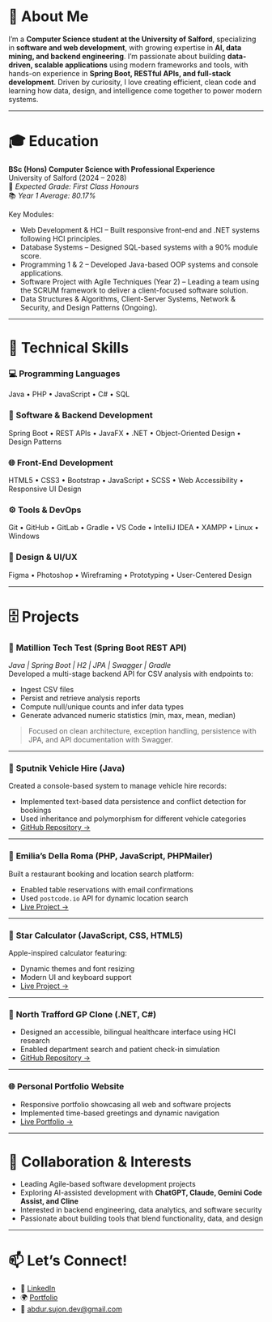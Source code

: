 <h1>👋 About Me</h1>

<p>
I’m a <b>Computer Science student at the University of Salford</b>, specializing in <b>software and web development</b>, with growing expertise in <b>AI, data mining, and backend engineering</b>.  
I’m passionate about building <b>data-driven, scalable applications</b> using modern frameworks and tools, with hands-on experience in <b>Spring Boot, RESTful APIs, and full-stack development</b>.  
Driven by curiosity, I love creating efficient, clean code and learning how data, design, and intelligence come together to power modern systems.
</p>

---

<h1>🎓 Education</h1>

**BSc (Hons) Computer Science with Professional Experience**  
University of Salford (2024 – 2028)  
🎯 *Expected Grade: First Class Honours*  
📚 *Year 1 Average: 80.17%*

Key Modules:
- Web Development & HCI – Built responsive front-end and .NET systems following HCI principles.  
- Database Systems – Designed SQL-based systems with a 90% module score.  
- Programming 1 & 2 – Developed Java-based OOP systems and console applications.  
- Software Project with Agile Techniques (Year 2) – Leading a team using the SCRUM framework to deliver a client-focused software solution.  
- Data Structures & Algorithms, Client-Server Systems, Network & Security, and Design Patterns (Ongoing).  

---

<h1>🧠 Technical Skills</h1>

### 💻 Programming Languages
Java • PHP • JavaScript • C# • SQL  

### 🧩 Software & Backend Development
Spring Boot • REST APIs • JavaFX • .NET • Object-Oriented Design • Design Patterns  

### 🌐 Front-End Development
HTML5 • CSS3 • Bootstrap • JavaScript • SCSS • Web Accessibility • Responsive UI Design  

### ⚙️ Tools & DevOps
Git • GitHub • GitLab • Gradle • VS Code • IntelliJ IDEA • XAMPP • Linux • Windows  

### 🎨 Design & UI/UX
Figma • Photoshop • Wireframing • Prototyping • User-Centered Design  

---

<h1>🗄 Projects</h1>

### 🧮 **Matillion Tech Test (Spring Boot REST API)**
*Java | Spring Boot | H2 | JPA | Swagger | Gradle*  
Developed a multi-stage backend API for CSV analysis with endpoints to:
- Ingest CSV files  
- Persist and retrieve analysis reports  
- Compute null/unique counts and infer data types  
- Generate advanced numeric statistics (min, max, mean, median)  

> Focused on clean architecture, exception handling, persistence with JPA, and API documentation with Swagger.  

---

### 🚗 **Sputnik Vehicle Hire (Java)**
Created a console-based system to manage vehicle hire records:
- Implemented text-based data persistence and conflict detection for bookings  
- Used inheritance and polymorphism for different vehicle categories  
- [GitHub Repository →](https://github.com/abdursujon/sputnik-vehicle-hire)

---

### 🍝 **Emilia’s Della Roma (PHP, JavaScript, PHPMailer)**
Built a restaurant booking and location search platform:
- Enabled table reservations with email confirmations  
- Used `postcode.io` API for dynamic location search  
- [Live Project →](https://emilias-della-roma.netlify.app)

---

### 🧮 **Star Calculator (JavaScript, CSS, HTML5)**
Apple-inspired calculator featuring:
- Dynamic themes and font resizing  
- Modern UI and keyboard support  
- [Live Project →](https://star-calulator.netlify.app)

---

### 🏥 **North Trafford GP Clone (.NET, C#)**
- Designed an accessible, bilingual healthcare interface using HCI research  
- Enabled department search and patient check-in simulation  
- [GitHub Repository →](https://github.com/abdursujon/North-Trafford-Group-Practice-Clone)

---

### 🌐 **Personal Portfolio Website**
- Responsive portfolio showcasing all web and software projects  
- Implemented time-based greetings and dynamic navigation  
- [Live Portfolio →](https://sujons.com)

---

<h1>🤝 Collaboration & Interests</h1>

- Leading Agile-based software development projects  
- Exploring AI-assisted development with **ChatGPT, Claude, Gemini Code Assist, and Cline**  
- Interested in backend engineering, data analytics, and software security  
- Passionate about building tools that blend functionality, data, and design  

---

<h1>📫 Let’s Connect!</h1>

- 💼 [LinkedIn](https://linkedin.com/in/abdursujon)  
- 🌍 [Portfolio](https://sujons.com)  
- 📧 abdur.sujon.dev@gmail.com

